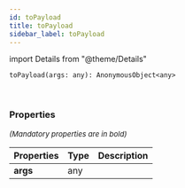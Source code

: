 ```yaml
---
id: toPayload
title: toPayload
sidebar_label: toPayload
---
```


import Details from "@theme/Details"


```tsx
toPayload(args: any): AnonymousObject<any>
```
<br/>



### Properties

<font size="2"><i>(Mandatory properties are in bold)</i></font>

| Properties | Type | Description |
| --------- | ---- | ----------- |
| **args** | any |  |


